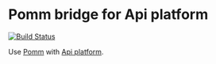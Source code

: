 # Pomm bridge for Api platform

[![Build Status](https://travis-ci.org/pomm-project/pomm-api-platform.svg?branch=master)](https://travis-ci.org/pomm-project/pomm-api-platform)

Use [Pomm](http://www.pomm-project.org/) with [Api platform](https://api-platform.com/).

